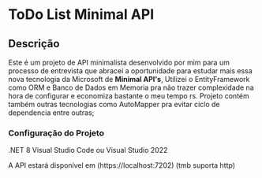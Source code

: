 # ToDo List Minimal API
## Descrição
Este é um projeto de API minimalista desenvolvido por mim para um processo de entrevista que abracei a oportunidade para estudar mais essa nova tecnologia da Microsoft de **Minimal API's**, Utilizei o EntityFramework como ORM e Banco de Dados em Memoria pra não trazer complexidade na hora de configurar e economiza bastante o meu tempo rs. Projeto contém também outras tecnologias como AutoMapper pra evitar ciclo de dependencia entre outras;

### Configuração do Projeto
.NET 8
Visual Studio Code ou Visual Studio 2022

A API estará disponível em (https://localhost:7202) (tmb suporta http)
